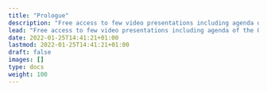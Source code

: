 ```yaml
---
title: "Prologue"
description: "Free access to few video presentations including agenda of the OpenFOAM parallel programming workshop"
lead: "Free access to few video presentations including agenda of the OpenFOAM parallel programming workshop"
date: 2022-01-25T14:41:21+01:00
lastmod: 2022-01-25T14:41:21+01:00
draft: false
images: []
type: docs
weight: 100
---
```

